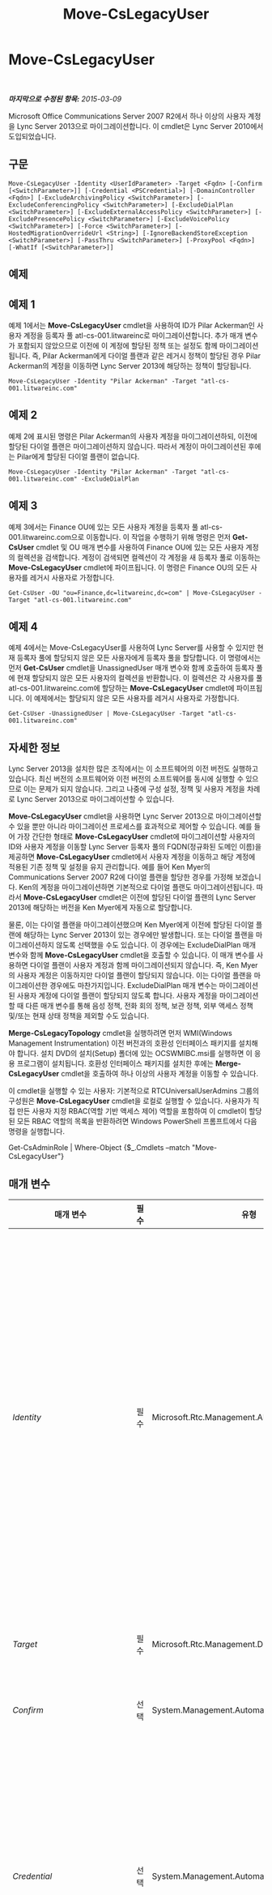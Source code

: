 ﻿---
title: Move-CsLegacyUser
TOCTitle: Move-CsLegacyUser
ms:assetid: f4b36fc8-17a7-490d-a147-6d77abab0f92
ms:mtpsurl: https://technet.microsoft.com/ko-kr/library/Gg413025(v=OCS.15)
ms:contentKeyID: 49305536
ms.date: 08/24/2015
mtps_version: v=OCS.15
ms.translationtype: HT
---

# Move-CsLegacyUser

 

_**마지막으로 수정된 항목:** 2015-03-09_

Microsoft Office Communications Server 2007 R2에서 하나 이상의 사용자 계정을 Lync Server 2013으로 마이그레이션합니다. 이 cmdlet은 Lync Server 2010에서 도입되었습니다.

## 구문

    Move-CsLegacyUser -Identity <UserIdParameter> -Target <Fqdn> [-Confirm [<SwitchParameter>]] [-Credential <PSCredential>] [-DomainController <Fqdn>] [-ExcludeArchivingPolicy <SwitchParameter>] [-ExcludeConferencingPolicy <SwitchParameter>] [-ExcludeDialPlan <SwitchParameter>] [-ExcludeExternalAccessPolicy <SwitchParameter>] [-ExcludePresencePolicy <SwitchParameter>] [-ExcludeVoicePolicy <SwitchParameter>] [-Force <SwitchParameter>] [-HostedMigrationOverrideUrl <String>] [-IgnoreBackendStoreException <SwitchParameter>] [-PassThru <SwitchParameter>] [-ProxyPool <Fqdn>] [-WhatIf [<SwitchParameter>]]

## 예제

## 예제 1

예제 1에서는 **Move-CsLegacyUser** cmdlet을 사용하여 ID가 Pilar Ackerman인 사용자 계정을 등록자 풀 atl-cs-001.litwareinc로 마이그레이션합니다. 추가 매개 변수가 포함되지 않았으므로 이전에 이 계정에 할당된 정책 또는 설정도 함께 마이그레이션됩니다. 즉, Pilar Ackerman에게 다이얼 플랜과 같은 레거시 정책이 할당된 경우 Pilar Ackerman의 계정을 이동하면 Lync Server 2013에 해당하는 정책이 할당됩니다.

    Move-CsLegacyUser -Identity "Pilar Ackerman" -Target "atl-cs-001.litwareinc.com"

## 예제 2

예제 2에 표시된 명령은 Pilar Ackerman의 사용자 계정을 마이그레이션하되, 이전에 할당된 다이얼 플랜은 마이그레이션하지 않습니다. 따라서 계정이 마이그레이션된 후에는 Pilar에게 할당된 다이얼 플랜이 없습니다.

    Move-CsLegacyUser -Identity "Pilar Ackerman" -Target "atl-cs-001.litwareinc.com" -ExcludeDialPlan 

## 예제 3

예제 3에서는 Finance OU에 있는 모든 사용자 계정을 등록자 풀 atl-cs-001.litwareinc.com으로 이동합니다. 이 작업을 수행하기 위해 명령은 먼저 **Get-CsUser** cmdlet 및 OU 매개 변수를 사용하여 Finance OU에 있는 모든 사용자 계정의 컬렉션을 검색합니다. 계정이 검색되면 컬렉션이 각 계정을 새 등록자 풀로 이동하는 **Move-CsLegacyUser** cmdlet에 파이프됩니다. 이 명령은 Finance OU의 모든 사용자를 레거시 사용자로 가정합니다.

    Get-CsUser -OU "ou=Finance,dc=litwareinc,dc=com" | Move-CsLegacyUser -Target "atl-cs-001.litwareinc.com"

## 예제 4

예제 4에서는 Move-CsLegacyUser를 사용하여 Lync Server를 사용할 수 있지만 현재 등록자 풀에 할당되지 않은 모든 사용자에게 등록자 풀을 할당합니다. 이 명령에서는 먼저 **Get-CsUser** cmdlet을 UnassignedUser 매개 변수와 함께 호출하여 등록자 풀에 현재 할당되지 않은 모든 사용자의 컬렉션을 반환합니다. 이 컬렉션은 각 사용자를 풀 atl-cs-001.litwareinc.com에 할당하는 **Move-CsLegacyUser** cmdlet에 파이프됩니다. 이 예제에서는 할당되지 않은 모든 사용자를 레거시 사용자로 가정합니다.

    Get-CsUser -UnassignedUser | Move-CsLegacyUser -Target "atl-cs-001.litwareinc.com"

## 자세한 정보

Lync Server 2013을 설치한 많은 조직에서는 이 소프트웨어의 이전 버전도 실행하고 있습니다. 최신 버전의 소프트웨어와 이전 버전의 소프트웨어를 동시에 실행할 수 있으므로 이는 문제가 되지 않습니다. 그리고 나중에 구성 설정, 정책 및 사용자 계정을 차례로 Lync Server 2013으로 마이그레이션할 수 있습니다.

**Move-CsLegacyUser** cmdlet을 사용하면 Lync Server 2013으로 마이그레이션할 수 있을 뿐만 아니라 마이그레이션 프로세스를 효과적으로 제어할 수 있습니다. 예를 들어 가장 간단한 형태로 **Move-CsLegacyUser** cmdlet에 마이그레이션할 사용자의 ID와 사용자 계정을 이동할 Lync Server 등록자 풀의 FQDN(정규화된 도메인 이름)을 제공하면 **Move-CsLegacyUser** cmdlet에서 사용자 계정을 이동하고 해당 계정에 적용된 기존 정책 및 설정을 유지 관리합니다. 예를 들어 Ken Myer의 Communications Server 2007 R2에 다이얼 플랜을 할당한 경우를 가정해 보겠습니다. Ken의 계정을 마이그레이션하면 기본적으로 다이얼 플랜도 마이그레이션됩니다. 따라서 **Move-CsLegacyUser** cmdlet은 이전에 할당된 다이얼 플랜의 Lync Server 2013에 해당하는 버전을 Ken Myer에게 자동으로 할당합니다.

물론, 이는 다이얼 플랜을 마이그레이션했으며 Ken Myer에게 이전에 할당된 다이얼 플랜에 해당하는 Lync Server 2013이 있는 경우에만 발생합니다. 또는 다이얼 플랜을 마이그레이션하지 않도록 선택했을 수도 있습니다. 이 경우에는 ExcludeDialPlan 매개 변수와 함께 **Move-CsLegacyUser** cmdlet을 호출할 수 있습니다. 이 매개 변수를 사용하면 다이얼 플랜이 사용자 계정과 함께 마이그레이션되지 않습니다. 즉, Ken Myer의 사용자 계정은 이동하지만 다이얼 플랜이 할당되지 않습니다. 이는 다이얼 플랜을 마이그레이션한 경우에도 마찬가지입니다. ExcludeDialPlan 매개 변수는 마이그레이션된 사용자 계정에 다이얼 플랜이 할당되지 않도록 합니다. 사용자 계정을 마이그레이션할 때 다른 매개 변수를 통해 음성 정책, 전화 회의 정책, 보관 정책, 외부 액세스 정책 및/또는 현재 상태 정책을 제외할 수도 있습니다.

**Merge-CsLegacyTopology** cmdlet을 실행하려면 먼저 WMI(Windows Management Instrumentation) 이전 버전과의 호환성 인터페이스 패키지를 설치해야 합니다. 설치 DVD의 설치(Setup) 폴더에 있는 OCSWMIBC.msi를 실행하면 이 응용 프로그램이 설치됩니다. 호환성 인터페이스 패키지를 설치한 후에는 **Merge-CsLegacyUser** cmdlet을 호출하여 하나 이상의 사용자 계정을 이동할 수 있습니다.

이 cmdlet을 실행할 수 있는 사용자: 기본적으로 RTCUniversalUserAdmins 그룹의 구성원은 **Move-CsLegacyUser** cmdlet을 로컬로 실행할 수 있습니다. 사용자가 직접 만든 사용자 지정 RBAC(역할 기반 액세스 제어) 역할을 포함하여 이 cmdlet이 할당된 모든 RBAC 역할의 목록을 반환하려면 Windows PowerShell 프롬프트에서 다음 명령을 실행합니다.

Get-CsAdminRole | Where-Object {$\_.Cmdlets –match "Move-CsLegacyUser"}

## 매개 변수


<table>
<colgroup>
<col style="width: 25%" />
<col style="width: 25%" />
<col style="width: 25%" />
<col style="width: 25%" />
</colgroup>
<thead>
<tr class="header">
<th>매개 변수</th>
<th>필수</th>
<th>유형</th>
<th>설명</th>
</tr>
</thead>
<tbody>
<tr class="odd">
<td><p><em>Identity</em></p></td>
<td><p>필수</p></td>
<td><p>Microsoft.Rtc.Management.AD.UserIdParameter</p></td>
<td><p>마이그레이션할 사용자 계정의 ID를 나타냅니다. 사용자 ID는 네 가지 형식 중 하나를 사용하여 지정할 수 있는데, 이러한 형식은 1) 사용자의 SIP 주소, 2) 사용자의 UPN(사용자 계정 이름), 3) 도메인\로그온 형태인 사용자의 도메인 이름 및 로그온 이름(예: litwareinc\kenmyer) 및 4) 사용자의 Active Directory 도메인 서비스 표시 이름(예: Ken Myer)입니다. 사용자의 Active Directory 고유 이름을 사용하여 사용자 ID를 참조할 수도 있습니다.</p>
<p>표시 이름을 사용자 ID로 사용할 경우 별표(*) 와일드카드 문자를 사용할 수 있습니다. 예를 들어 ID &quot;* Smith&quot;는 표시 이름이 문자열 값 &quot; Smith&quot;로 끝나는 모든 사용자를 반환합니다.</p></td>
</tr>
<tr class="even">
<td><p><em>Target</em></p></td>
<td><p>필수</p></td>
<td><p>Microsoft.Rtc.Management.Deploy.Fqdn</p></td>
<td><p>사용자 계정을 이동할 등록자 풀의 FQDN입니다(예: -Target atl-cs-001.litwareinc.com).</p></td>
</tr>
<tr class="odd">
<td><p><em>Confirm</em></p></td>
<td><p>선택</p></td>
<td><p>System.Management.Automation.SwitchParameter</p></td>
<td><p>명령을 실행하기 전에 확인 메시지를 표시합니다.</p></td>
</tr>
<tr class="even">
<td><p><em>Credential</em></p></td>
<td><p>선택</p></td>
<td><p>System.Management.Automation.PSCredential</p></td>
<td><p>대체 자격 증명으로 Move-CsLegacyUser cmdlet을 실행할 수 있도록 합니다. Windows에 로그온하는 데 사용한 계정에 사용자 개체를 사용하는 데 필요한 권한이 없는 경우 이 기능이 필요할 수 있습니다.</p>
<p>Credential 매개 변수를 사용하려면 먼저 Get-Credential cmdlet을 사용하여 PSCredential 개체를 만들어야 합니다. 자세한 내용은 Get-Credential cmdlet 도움말 항목을 참조하십시오.</p></td>
</tr>
<tr class="odd">
<td><p><em>DomainController</em></p></td>
<td><p>선택</p></td>
<td><p>Microsoft.Rtc.Management.Deploy.Fqdn</p></td>
<td><p>사용자 계정을 이동하기 위해 지정된 도메인 컨트롤러에 연결하는 데 사용됩니다. 특정 도메인 컨트롤러에 연결하려면 DomainController 매개 변수 뒤에 컴퓨터 이름(예: atl-cs-001) 또는 FQDN(예: atl-cs-001.litwareinc.com)을 포함합니다.</p></td>
</tr>
<tr class="even">
<td><p><em>ExcludeArchivingPolicy</em></p></td>
<td><p>선택</p></td>
<td><p>System.Management.Automation.SwitchParameter</p></td>
<td><p>이 매개 변수를 사용하면 사용자 계정을 마이그레이션할 때 해당 계정에 할당된 보관 정책이 유지되지 않습니다.</p></td>
</tr>
<tr class="odd">
<td><p><em>ExcludeConferencingPolicy</em></p></td>
<td><p>선택</p></td>
<td><p>System.Management.Automation.SwitchParameter</p></td>
<td><p>이 매개 변수를 사용하면 사용자 계정을 마이그레이션할 때 해당 계정에 할당된 전화 회의 정책이 유지되지 않습니다.</p></td>
</tr>
<tr class="even">
<td><p><em>ExcludeDialPlan</em></p></td>
<td><p>선택</p></td>
<td><p>System.Management.Automation.SwitchParameter</p></td>
<td><p>이 매개 변수를 사용하면 사용자 계정을 마이그레이션할 때 해당 계정에 할당된 다이얼 플랜이 유지되지 않습니다.</p></td>
</tr>
<tr class="odd">
<td><p><em>ExcludeExternalAccessPolicy</em></p></td>
<td><p>선택</p></td>
<td><p>System.Management.Automation.SwitchParameter</p></td>
<td><p>이 매개 변수를 사용하면 사용자 계정을 마이그레이션할 때 해당 계정에 할당된 외부 액세스 정책이 유지되지 않습니다.</p></td>
</tr>
<tr class="even">
<td><p><em>ExcludePresencePolicy</em></p></td>
<td><p>선택</p></td>
<td><p>System.Management.Automation.SwitchParameter</p></td>
<td><p>이 매개 변수를 사용하면 사용자 계정을 마이그레이션할 때 해당 계정에 할당된 현재 상태 정책이 유지되지 않습니다.</p></td>
</tr>
<tr class="odd">
<td><p><em>ExcludeVoicePolicy</em></p></td>
<td><p>선택</p></td>
<td><p>System.Management.Automation.SwitchParameter</p></td>
<td><p>이 매개 변수를 사용하면 사용자 계정을 마이그레이션할 때 해당 계정에 할당된 음성 정책이 유지되지 않습니다.</p></td>
</tr>
<tr class="even">
<td><p><em>Force</em></p></td>
<td><p>선택</p></td>
<td><p>System.Management.Automation.SwitchParameter</p></td>
<td><p>명령을 실행할 때 발생할 수 있는 심각하지 않은 오류 메시지를 표시하지 않습니다.</p></td>
</tr>
<tr class="odd">
<td><p><em>HostedMigrationOverrideUrl</em></p></td>
<td><p>선택</p></td>
<td><p>System.String</p></td>
<td><p>사용자를 Office 365 버전의 Lync Server 2013으로 이동할 때 사용되는 호스트된 마이그레이션 서비스의 URL입니다.</p></td>
</tr>
<tr class="even">
<td><p><em>IgnoreBackendStoreException</em></p></td>
<td><p>선택</p></td>
<td><p>System.Management.Automation.SwitchParameter</p></td>
<td><p>이 매개 변수가 있으면 백 엔드 데이터베이스에서 발생했을 수 있는 모든 오류를 무시하고 오류가 발생했더라도 사용자 이동을 시도하도록 컴퓨터에 명령합니다.</p></td>
</tr>
<tr class="odd">
<td><p><em>PassThru</em></p></td>
<td><p>선택</p></td>
<td><p>System.Management.Automation.SwitchParameter</p></td>
<td><p>이동할 사용자 계정을 나타내는 사용자 개체를 파이프라인을 통해 전달하는 데 사용됩니다. 기본적으로 <strong>Move-CsLegacyUser</strong> cmdlet은 파이프라인을 통해 개체를 전달하지 않습니다.</p></td>
</tr>
<tr class="even">
<td><p><em>ProxyPool</em></p></td>
<td><p>선택</p></td>
<td><p>Microsoft.Rtc.Management.Deploy.Fqdn</p></td>
<td><p>이 매개 변수는 Communications Server 2007 R2에만 사용됩니다. Lync Server의 온-프레미스 구현에 사용하면 안 됩니다.</p></td>
</tr>
<tr class="odd">
<td><p><em>WhatIf</em></p></td>
<td><p>선택</p></td>
<td><p>System.Management.Automation.SwitchParameter</p></td>
<td><p>명령을 실제로 실행하지 않고도 명령이 실행될 경우 발생할 수 있는 현상을 설명합니다.</p></td>
</tr>
</tbody>
</table>


## 입력 형식

없음. **Move-CsLegacyUser** cmdlet은 파이프라인된 입력을 허용하지 않습니다.

## 반환 형식

**Move-CsLegacyUser** cmdlet은 값이나 개체를 반환하지 않습니다. 대신에 이 cmdlet은 Microsoft.Rtc.Management.ADConnect.Schema.ADUser 개체의 인스턴스를 이동합니다.

## 참고 항목

#### 기타 리소스

[Import-CsLegacyConfiguration](import-cslegacyconfiguration.md)  
[Import-CsLegacyConferenceDirectory](import-cslegacyconferencedirectory.md)  
[Merge-CsLegacyTopology](merge-cslegacytopology.md)  
[Move-CsUser](move-csuser.md)  
[Set-CsUser](set-csuser.md)

